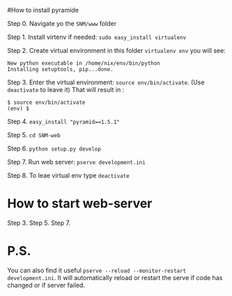 
#How to install pyramide

Step 0. Navigate yo the `SNM/www` folder

Step 1. Install virtenv if needed: `sudo easy_install virtualenv`

Step 2. Create virtual environment in this folder `virtualenv env` you will see:
```
New python executable in /home/nix/env/bin/python
Installing setuptools, pip...done.
```

Step 3. Enter the virtual environment: `source env/bin/activate`. (Use `deactivate` to leave it)
That will result in :
```
$ source env/bin/activate
(env) $
```

Step 4. `easy_install "pyramid==1.5.1"`

Step 5. `cd SNM-web`

Step 6. `python setup.py develop`

Step 7. Run web server: `pserve development.ini`

Step 8. To leae virtual env type `deactivate`

# How to start web-server

Step 3. 
Step 5.
Step 7.

# P.S.

You can also find it useful `pserve --reload --monitor-restart   development.ini`. It will automatically reload or restart the serve if code has changed or if server failed.
